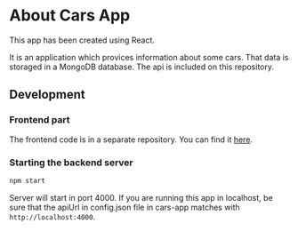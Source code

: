 # About Cars App

This app has been created using React.

It is an application which provices information about some cars. That data is storaged in a MongoDB database. The api is included on this repository.



## Development

### Frontend part

The frontend code is in a separate repository. You can find it [here](https://github.com/JGeek00/cars-app).

### Starting the backend server

```bash
npm start
```

Server will start in port 4000. If you are running this app in localhost, be sure that the apiUrl in config.json file in cars-app matches with `http://localhost:4000`.